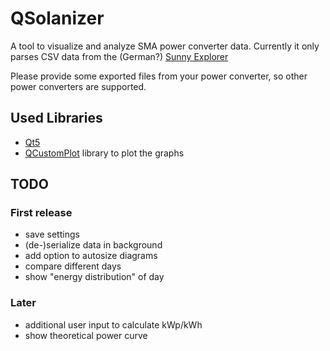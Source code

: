 # QSolanizer
A tool to visualize and analyze SMA power converter data. 
Currently it only parses CSV data from the (German?) [Sunny Explorer](http://www.sma.de/produkte/monitoring-control/sunny-explorer.html)

Please provide some exported files from your power converter, so other power converters are supported.

## Used Libraries
* [Qt5](http://www.qt.io/download/)
* [QCustomPlot](http://qcustomplot.com/) library to plot the graphs

## TODO

### First release
* save settings
* (de-)serialize data in background
* add option to autosize diagrams
* compare different days
* show "energy distribution" of day

### Later
* additional user input to calculate kWp/kWh
* show theoretical power curve